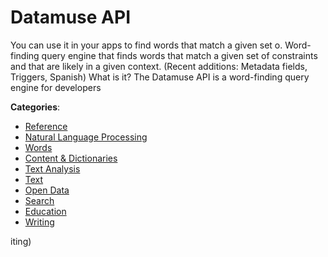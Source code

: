 # Datamuse API


You can use it in your apps to find words that match a given set o. Word-finding query engine that finds words that match a given set of constraints and that are likely in a given context.  (Recent additions: Metadata fields, Triggers, Spanish) What is it? The Datamuse API is a word-finding query engine for developers



**Categories**:
- [Reference](https://github.com/apis-list/apis-list#reference)
- [Natural Language Processing](https://github.com/apis-list/apis-list#natural-language-processing)
- [Words](https://github.com/apis-list/apis-list#words)
- [Content & Dictionaries](https://github.com/apis-list/apis-list#content-and-dictionaries)
- [Text Analysis](https://github.com/apis-list/apis-list#text-analysis)
- [Text](https://github.com/apis-list/apis-list#text)
- [Open Data](https://github.com/apis-list/apis-list#open-data)
- [Search](https://github.com/apis-list/apis-list#search)
- [Education](https://github.com/apis-list/apis-list#education)
- [Writing](https://github.com/apis-list/apis-list#writing)



iting)



